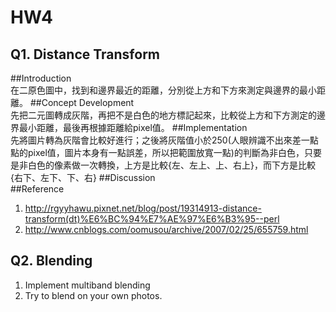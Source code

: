 # HW4

## Q1. Distance Transform
##Introduction   
在二原色圖中，找到和邊界最近的距離，分別從上方和下方來測定與邊界的最小距離。
##Concept Development  
先把二元圖轉成灰階，再把不是白色的地方標記起來，比較從上方和下方測定的邊界最小距離，最後再根據距離給pixel值。
##Implementation   
先將圖片轉為灰階會比較好進行；之後將灰階值小於250(人眼辨識不出來差一點點的pixel值，圖片本身有一點誤差，所以把範圍放寬一點)的判斷為非白色，只要是非白色的像素做一次轉換，上方是比較{左、左上、上、右上}，而下方是比較{右下、左下、下、右}
##Discussion   
##Reference   
1. http://rgyyhawu.pixnet.net/blog/post/19314913-distance-transform(dt)%E6%BC%94%E7%AE%97%E6%B3%95--perl
2. http://www.cnblogs.com/oomusou/archive/2007/02/25/655759.html



## Q2. Blending
1. Implement multiband blending 
2. Try to blend on your own photos.
